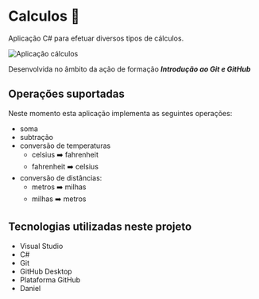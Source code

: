 # Calculos :1234:
 Aplicação C# para efetuar diversos tipos de cálculos.

![Aplicação cálculos](aplicação.PNG)

Desenvolvida no âmbito da ação de formação **_Introdução ao Git e GitHub_** 

 ## Operações suportadas 
 Neste momento esta aplicação implementa as seguintes operações:

- soma
- subtração
- conversão de temperaturas
    - celsius :arrow_right: fahrenheit
    - fahrenheit :arrow_right: celsius
- conversão de distâncias:
    - metros :arrow_right: milhas
    - milhas :arrow_right: metros

## Tecnologias utilizadas neste projeto

- Visual Studio
- C#
- Git
- GitHub Desktop
- Plataforma GitHub
- Daniel 
 
